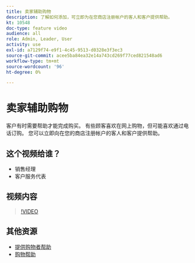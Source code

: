 ```yaml
---
title: 卖家辅助购物
description: 了解如何添加，可立即为在您商店注册帐户的客人和客户提供帮助。
kt: 10548
doc-type: feature video
audience: all
role: Admin, Leader, User
activity: use
exl-id: a7129f74-e9f1-4c45-9513-d0328e3f3ec3
source-git-commit: acee5ba84ea32e14a743cd269f77ced821548ad6
workflow-type: tm+mt
source-wordcount: '96'
ht-degree: 0%

---
```


# 卖家辅助购物

客户有时需要帮助才能完成购买。 有些顾客喜欢在网上购物，但可能喜欢通过电话订购。 您可以立即向在您的商店注册帐户的客人和客户提供帮助。

## 这个视频给谁？

- 销售经理
- 客户服务代表

## 视频内容

>[!VIDEO](https://video.tv.adobe.com/v/343662?quality=12&learn=on)

## 其他资源

- [提供购物者帮助](https://docs.magento.com/user-guide/customers/login-as-customer.html)
- [购物帮助](https://docs.magento.com/user-guide/sales/shopping-assistance.html)
